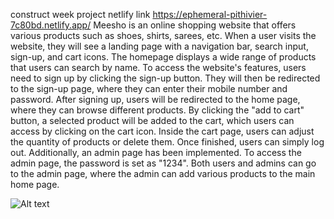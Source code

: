construct week project
netlify link https://ephemeral-pithivier-7c80bd.netlify.app/ 
Meesho is an online shopping website that offers various products such as shoes, shirts, sarees, etc. When a user visits the website, they will see a landing page with a navigation bar, search input, sign-up, and cart icons. The homepage displays a wide range of products that users can search by name. To access the website's features, users need to sign up by clicking the sign-up button. They will then be redirected to the sign-up page, where they can enter their mobile number and password. After signing up, users will be redirected to the home page, where they can browse different products. By clicking the "add to cart" button, a selected product will be added to the cart, which users can access by clicking on the cart icon. Inside the cart page, users can adjust the quantity of products or delete them. Once finished, users can simply log out. Additionally, an admin page has been implemented. To access the admin page, the password is set as "1234". Both users and admins can go to the admin page, where the admin can add various products to the main home page.   

![Alt text](https://file%2B.vscode-resource.vscode-cdn.net/c%3A/Users/AKASH/Pictures/Screenshots/Screenshot%202023-05-16%20124207.png?version%3D1685607452191)